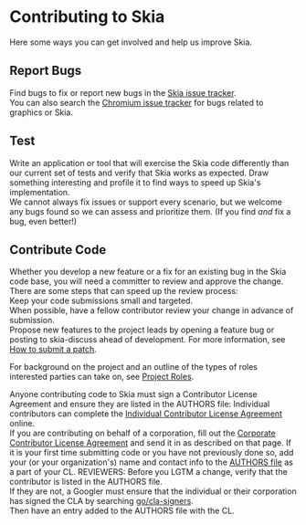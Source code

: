 Contributing to Skia
====================

Here some ways you can get involved and help us improve Skia.


Report Bugs
-----------

Find bugs to fix or report new bugs in the [Skia issue tracker](http://code.google.com/p/skia/issues/list).  
You can also search the [Chromium issue tracker](http://code.google.com/p/chromium/issues/list) for bugs related to graphics or Skia.

Test
----

Write an application or tool that will exercise the Skia code differently than our 
current set of tests and verify that Skia works as expected.  Draw something 
interesting and profile it to find ways to speed up Skia's implementation.  
We cannot always fix issues or support every scenario, but we welcome any bugs 
found so we can assess and prioritize them.  (If you find _and_ fix a bug, even better!)

Contribute Code
---------------

Whether you develop a new feature or a fix for an existing bug in the Skia code base, 
you will need a committer to review and approve the change.  There are some steps that 
can speed up the review process:  
Keep your code submissions small and targeted.  
When possible, have a fellow contributor review your change in advance of submission.  
Propose new features to the project leads by opening a feature bug or posting to 
skia-discuss ahead of development.  For more information, see [How to submit a patch](./submit).

For background on the project and an outline of the types of roles interested parties 
can take on, see [Project Roles](../../roles).

Anyone contributing code to Skia must sign a Contributor License Agreement and ensure 
they are listed in the AUTHORS file:
Individual contributors can complete the [Individual Contributor License Agreement](https://developers.google.com/open-source/cla/individual) online.  
If you are contributing on behalf of a corporation, fill out the [Corporate Contributor License Agreement](https://developers.google.com/open-source/cla/corporate) 
and send it in as described on that page.
If it is your first time submitting code or you have not previously done so, add your 
(or your organization's) name and contact info to the [AUTHORS file](https://skia.googlesource.com/skia/+/master/AUTHORS) as a part 
of your CL.
REVIEWERS: Before you LGTM a change, verify that the contributor is listed in the AUTHORS file.  
If they are not, a Googler must ensure that the individual or their corporation has signed the 
CLA by searching [go/cla-signers](https://goto.google.com/cla-signers).  
Then have an entry added to the AUTHORS file with the CL.

